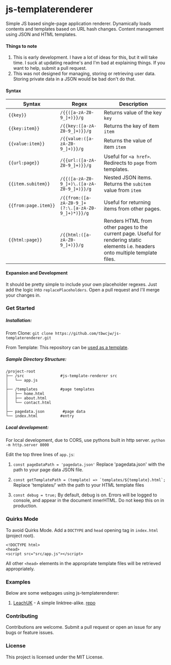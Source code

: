# js-templaterenderer

Simple JS based single-page application renderer. Dynamically loads contents and templates based on URL hash changes. Content management using JSON and HTML templates.

#### Things to note

1. This is early development. I have a lot of ideas for this, but it will take time. I suck at updating readme's and I'm bad at explaining things. If you want to help, submit a pull request.
2. This was not designed for managing, storing or retrieving user data. Storing private data in a JSON would be bad don't do that.

#### Syntax
| Syntax | Regex | Description |
| ------ | ----- | ----------- |
| ```{{key}}``` | ```/{{([a-zA-Z0-9_]+)}}/g``` | Returns value of the key ```key```
| ```{{key:item}}``` | ```/{{key:([a-zA-Z0-9_]+)}}/g``` | Returns the key of item ```item```
| ```{{value:item}}``` | ```/{{value:([a-zA-Z0-9_]+)}}/g``` | Returns the value of item ```item``` |
| ```{{url:page}}``` | ```/{{url:([a-zA-Z0-9_]+)}}/g``` | Useful for ```<a href>```. Redirects to ```page``` from templates.
| ```{{item.subitem}}``` | ```/{{([a-zA-Z0-9_]+)\.([a-zA-Z0-9_]+)}}/g``` | Nested JSON items. Returns the ```subitem``` value from ```item```
| ```{{from:page.item}}```|  ```/{{from:([a-zA-Z0-9_]+(?:\.[a-zA-Z0-9_]+)*)}}/g``` | Useful for returning items from other pages. 
| ```{{html:page}}``` | ```/{{html:([a-zA-Z0-9_]+)}}/g``` | Renders HTML from other pages to the current page. Useful for rendering static elements i.e. headers onto multiple template files.

#### Expansion and Development

It should be pretty simple to include your own placeholder regexes. Just add the logic into `replacePlaceholders`. Open a pull request and I'll merge your changes in.

### Get Started

##### Installation:

From Clone: ``` git clone https://github.com/tbwcjw/js-templaterenderer.git ```

From Template: This repository can be [used as a template](https://github.com/new?template_name=js-templaterenderer).

##### Sample Directory Structure:
```
/project-root
├── /src                #js-template-renderer src
│   └── app.js           
│
├── /templates          #page templates
│   ├── home.html       
│   ├── about.html       
│   └── contact.html 
│    
├── pagedata.json        #page data
└── index.html          #entry
```
##### Local development:

For local development, due to CORS, use pythons built in http server.
```python -m http.server 8000```

Edit the top three lines of ```app.js```:

1. ```const pageDataPath = 'pagedata.json'```
Replace 'pagedata.json' with the path to your page data JSON file.

2. ```const getTemplatePath = (template) => `templates/${template}.html`;```
Replace 'templates/' with the path to your HTML template files

3. ```const debug = true;```
By default, debug is on. Errors will be logged to console, and appear in the document innerHTML. Do not keep this on in production.

### Quirks Mode
To avoid Quirks Mode. Add a ```DOCTYPE``` and ```head``` opening tag in ```index.html``` (project root).
```
<!DOCTYPE html>
<head>
<script src="src/app.js"></script>
```
All other ```<head>``` elements in the appropriate template files will be retrieved appropriately.
### Examples
Below are some webpages using js-templaterenderer:

1. [LeachUK](https://tbwcjw.github.io/LeachUKsite/) - A simple linktree-alike. [repo](https://github.com/tbwcjw/LeachUKsite)

### Contributing
Contributions are welcome. Submit a pull request or open an issue for any bugs or feature issues.

### License
This project is licensed under the MIT License.
